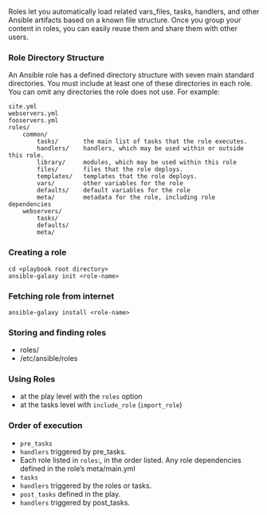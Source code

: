 Roles let you automatically load related vars_files, tasks, handlers, and other Ansible artifacts based on a known file structure. Once you group your content in roles, you can easily reuse them and share them with other users.

### Role Directory Structure
An Ansible role has a defined directory structure with seven main standard directories. You must include at least one of these directories in each role. You can omit any directories the role does not use. For example:

```
site.yml
webservers.yml
fooservers.yml
roles/
    common/
        tasks/       the main list of tasks that the role executes.
        handlers/    handlers, which may be used within or outside this role.
        library/     modules, which may be used within this role
        files/       files that the role deploys.
        templates/   templates that the role deploys.
        vars/        other variables for the role
        defaults/    default variables for the role
        meta/        metadata for the role, including role dependencies
    webservers/
        tasks/
        defaults/
        meta/
```

### Creating a role
```shell
cd <playbook root directory>
ansible-galaxy init <role-name>
```

### Fetching role from internet
```shell
ansible-galaxy install <role-name>
```

### Storing and finding roles
- roles/
- /etc/ansible/roles

### Using Roles
- at the play level with the `roles` option
- at the tasks level with `include_role` (`import_role`)

### Order of execution
- `pre_tasks`
- `handlers` triggered by pre_tasks.
- Each role listed in `roles`:, in the order listed. Any role dependencies defined in the role’s meta/main.yml
- `tasks`
- `handlers` triggered by the roles or tasks.
- `post_tasks` defined in the play.
- `handlers` triggered by post_tasks.

